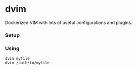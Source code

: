 # dvim

Dockerized VIM with lots of useful configurations and plugins.

### Setup
### Using
```
dvim myfile
dvim /path/to/myfile

